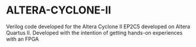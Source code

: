 # ALTERA-CYCLONE-II
Verilog code developed for the Altera Cyclone II EP2C5 developed on Altera Quartus II.
Developed with the intention of getting hands-on experiences with an FPGA
